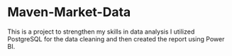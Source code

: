 # Maven-Market-Data

This is a project to strengthen my skills in data analysis
I utilized PostgreSQL for the data cleaning and then created the report using Power BI.
